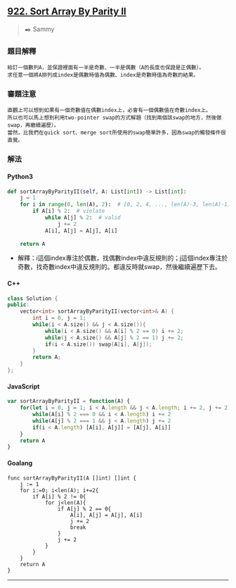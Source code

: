 ## [922. Sort Array By Parity II](https://leetcode.com/problems/sort-array-by-parity-ii/)
> :black_nib: Sammy
### 題目解釋
    給訂一個數列A，並保證裡面有一半是奇數、一半是偶數（A的長度也保證是正偶數）。
    求任意一個將A排列成index是偶數時值為偶數、index是奇數時值為奇數的結果。
### 審題注意
    直觀上可以想到如果有一個奇數值在偶數index上，必會有一個偶數值在奇數index上。
    所以也可以馬上想到利用two-pointer swap的方式解題（找到兩個該swap的地方，然後做swap，再繼續遍歷）。
    當然，比我們在quick sort、merge sort所使用的swap簡單許多，因為swap的觸發條件很直覺。
### 解法
#### Python3
```python
def sortArrayByParityII(self, A: List[int]) -> List[int]:
    j = 1
    for i in range(0, len(A), 2):  # [0, 2, 4, ..., len(A)-3, len(A)-1]
        if A[i] % 2:  # violate
            while A[j] % 2:  # valid
                j += 2
            A[i], A[j] = A[j], A[i]
    
    return A
```
- 解釋：i這個index專注於偶數，找偶數index中違反規則的；j這個index專注於奇數，找奇數index中違反規則的。都違反時就swap，然後繼續遍歷下去。

#### C++
```c++
class Solution {
public:
    vector<int> sortArrayByParityII(vector<int>& A) {
        int i = 0, j = 1;
        while(i < A.size() && j < A.size()){
            while(i < A.size() && A[i] % 2 == 0) i += 2;
            while(j < A.size() && A[j] % 2 == 1) j += 2;
            if(i < A.size()) swap(A[i], A[j]);
        }
        return A;
    }
};
```

#### JavaScript
```javascript
var sortArrayByParityII = function(A) {
    for(let i = 0, j = 1; i < A.length && j < A.length; i += 2, j += 2){
        while(A[i] % 2 === 0 && i < A.length) i += 2
        while(A[j] % 2 === 1 && j < A.length) j += 2
        if(i < A.length) [A[i], A[j]] = [A[j], A[i]]
    }
    return A
}
```

#### Goalang
```golang
func sortArrayByParityII(A []int) []int {
    j := 1
    for i:=0; i<len(A); i+=2{
        if A[i] % 2 != 0{
            for j<len(A){
                if A[j] % 2 == 0{
                    A[i], A[j] = A[j], A[i]
                    j += 2
                    break
                }
                j += 2
            }
        }
    }
    return A
}
```
---
